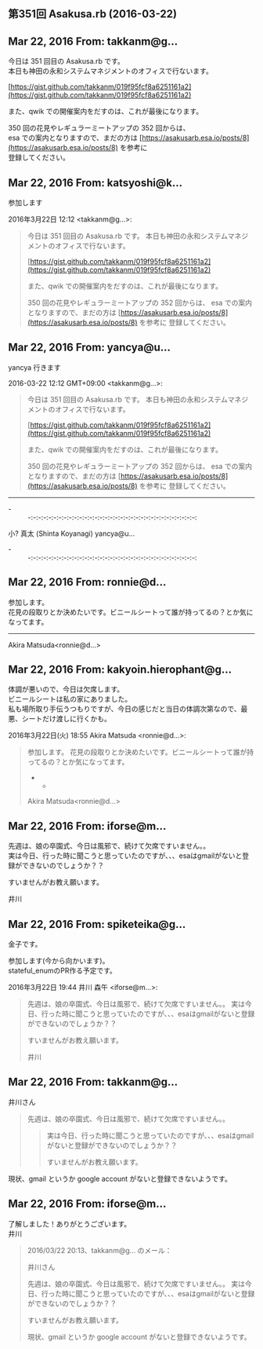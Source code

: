 ## 第351回 Asakusa.rb (2016-03-22)

## Mar 22, 2016 From: takkanm@g...

今日は 351 回目の Asakusa.rb です。  
本日も神田の永和システムマネジメントのオフィスで行ないます。

[https://gist.github.com/takkanm/019f95fcf8a6251161a2](https://gist.github.com/takkanm/019f95fcf8a6251161a2)

また、qwik での開催案内をだすのは、これが最後になります。

350 回の花見やレギュラーミートアップの 352 回からは、  
esa での案内となりますので、まだの方は [https://asakusarb.esa.io/posts/8](https://asakusarb.esa.io/posts/8) を参考に  
登録してください。

## Mar 22, 2016 From: katsyoshi@k...

参加します

2016年3月22日 12:12 \<takkanm@g...\>:

> 今日は 351 回目の Asakusa.rb です。 本日も神田の永和システムマネジメントのオフィスで行ないます。
> 
> [https://gist.github.com/takkanm/019f95fcf8a6251161a2](https://gist.github.com/takkanm/019f95fcf8a6251161a2)
> 
> また、qwik での開催案内をだすのは、これが最後になります。
> 
> 350 回の花見やレギュラーミートアップの 352 回からは、 esa での案内となりますので、まだの方は [https://asakusarb.esa.io/posts/8](https://asakusarb.esa.io/posts/8) を参考に 登録してください。
## Mar 22, 2016 From: yancya@u...

yancya 行きます

2016-03-22 12:12 GMT+09:00 \<takkanm@g...\>:

> 今日は 351 回目の Asakusa.rb です。 本日も神田の永和システムマネジメントのオフィスで行ないます。
> 
> [https://gist.github.com/takkanm/019f95fcf8a6251161a2](https://gist.github.com/takkanm/019f95fcf8a6251161a2)
> 
> また、qwik での開催案内をだすのは、これが最後になります。
> 
> 350 回の花見やレギュラーミートアップの 352 回からは、 esa での案内となりますので、まだの方は [https://asakusarb.esa.io/posts/8](https://asakusarb.esa.io/posts/8) を参考に 登録してください。
* * *
<dl>
<dt>-</dt>
<dd>-:-:-:-:-:-:-:-:-:-:-:-:-:-:-:-:-:-:-:-:-:-:-:-:-:-:-:-:-:-:-:-:-:</dd>
</dl>

小? 真太 (Shinta Koyanagi) yancya@u...

<dl>
<dt>-</dt>
<dd>-:-:-:-:-:-:-:-:-:-:-:-:-:-:-:-:-:-:-:-:-:-:-:-:-:-:-:-:-:-:-:-:-:</dd>
</dl>

## Mar 22, 2016 From: ronnie@d...

参加します。  
花見の段取りとか決めたいです。ビニールシートって誰が持ってるの？とか気になってます。

* * *

Akira Matsuda\<ronnie@d...\>

## Mar 22, 2016 From: kakyoin.hierophant@g...

体調が悪いので、今日は欠席します。  
ビニールシートは私の家にありました。  
私も場所取り手伝うつもりですが、今日の感じだと当日の体調次第なので、最悪、シートだけ渡しに行くかも。

2016年3月22日(火) 18:55 Akira Matsuda \<ronnie@d...\>:

> 参加します。 花見の段取りとか決めたいです。ビニールシートって誰が持ってるの？とか気になってます。
> 
> - -
> 
> Akira Matsuda\<ronnie@d...\>
## Mar 22, 2016 From: iforse@m...

先週は、娘の卒園式、今日は風邪で、続けて欠席ですいません。。  
実は今日、行った時に聞こうと思っていたのですが、、、esaはgmailがないと登録ができないのでしょうか？？

すいませんがお教え願います。

井川

## Mar 22, 2016 From: spiketeika@g...

金子です。

参加します(今から向かいます)。  
stateful\_enumのPR作る予定です。

2016年3月22日 19:44 井川 森午 \<iforse@m...\>:

> 先週は、娘の卒園式、今日は風邪で、続けて欠席ですいません。。 実は今日、行った時に聞こうと思っていたのですが、、、esaはgmailがないと登録ができないのでしょうか？？
> 
> すいませんがお教え願います。
> 
> 井川
## Mar 22, 2016 From: takkanm@g...

井川さん

> 先週は、娘の卒園式、今日は風邪で、続けて欠席ですいません。。
> 
> > 実は今日、行った時に聞こうと思っていたのですが、、、esaはgmailがないと登録ができないのでしょうか？？
> > 
> > すいませんがお教え願います。

現状、gmail というか google account がないと登録できないようです。

## Mar 22, 2016 From: iforse@m...

了解しました！ありがとうございます。  
井川

> 2016/03/22 20:13、takkanm@g... のメール：
> 
> 井川さん
> 
> 先週は、娘の卒園式、今日は風邪で、続けて欠席ですいません。。 実は今日、行った時に聞こうと思っていたのですが、、、esaはgmailがないと登録ができないのでしょうか？？
> 
> すいませんがお教え願います。
> 
> 現状、gmail というか google account がないと登録できないようです。
